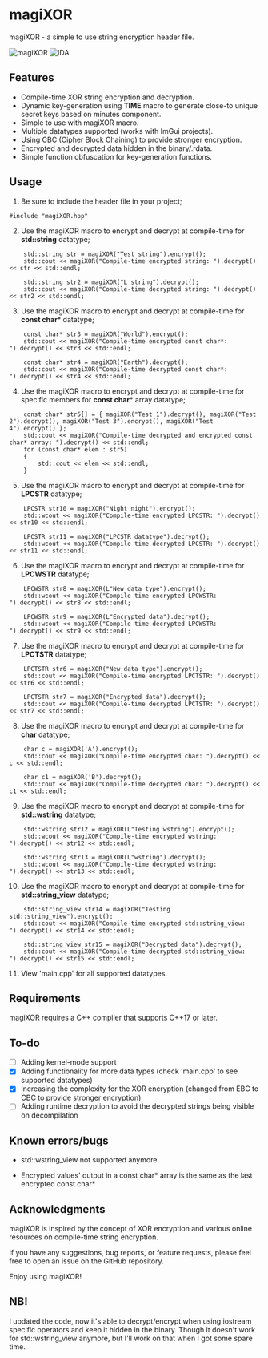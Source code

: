 # magiXOR

magiXOR - a simple to use string encryption header file. 

![magiXOR](https://github.com/REVRBE/magiXOR/assets/129604052/50f26b96-775a-4a0b-b8ca-d948d157eacd)
![IDA](https://github.com/REVRBE/magiXOR/assets/129604052/6782067e-6363-4832-be34-138d4c983dad)

## Features

* Compile-time XOR string encryption and decryption.
* Dynamic key-generation using __TIME__ macro to generate close-to unique secret keys based on minutes component.
* Simple to use with magiXOR macro.
* Multiple datatypes supported (works with ImGui projects).
* Using CBC (Cipher Block Chaining) to provide stronger encryption.
* Encrypted and decrypted data hidden in the binary/.rdata.
* Simple function obfuscation for key-generation functions.
  
## Usage

1. Be sure to include the header file in your project;

```#include "magiXOR.hpp"```

2. Use the magiXOR macro to encrypt and decrypt at compile-time for **std::string** datatype;

```
    std::string str = magiXOR("Test string").encrypt();
    std::cout << magiXOR("Compile-time encrypted string: ").decrypt() << str << std::endl;

    std::string str2 = magiXOR("L string").decrypt();
    std::cout << magiXOR("Compile-time decrypted string: ").decrypt() << str2 << std::endl;
```

3. Use the magiXOR macro to encrypt and decrypt at compile-time for **const char*** datatype;

```
    const char* str3 = magiXOR("World").encrypt();
    std::cout << magiXOR("Compile-time encrypted const char*: ").decrypt() << str3 << std::endl;

    const char* str4 = magiXOR("Earth").decrypt();
    std::cout << magiXOR("Compile-time decrypted const char*: ").decrypt() << str4 << std::endl;
```

4. Use the magiXOR macro to encrypt and decrypt at compile-time for specific members for **const char*** array datatype;

```
    const char* str5[] = { magiXOR("Test 1").decrypt(), magiXOR("Test 2").decrypt(), magiXOR("Test 3").encrypt(), magiXOR("Test 4").encrypt() };
    std::cout << magiXOR("Compile-time decrypted and encrypted const char* array: ").decrypt() << std::endl;
    for (const char* elem : str5)
    {
        std::cout << elem << std::endl;
    }
```

5. Use the magiXOR macro to encrypt and decrypt at compile-time for **LPCSTR** datatype;

```
    LPCSTR str10 = magiXOR("Night night").encrypt();
    std::wcout << magiXOR("Compile-time encrypted LPCSTR: ").decrypt() << str10 << std::endl;

    LPCSTR str11 = magiXOR("LPCSTR datatype").decrypt();
    std::wcout << magiXOR("Compile-time decrypted LPCSTR: ").decrypt() << str11 << std::endl;
```

6. Use the magiXOR macro to encrypt and decrypt at compile-time for **LPCWSTR** datatype;

```
    LPCWSTR str8 = magiXOR(L"New data type").encrypt();
    std::wcout << magiXOR("Compile-time encrypted LPCWSTR: ").decrypt() << str8 << std::endl;

    LPCWSTR str9 = magiXOR(L"Encrypted data").decrypt();
    std::wcout << magiXOR("Compile-time decrypted LPCWSTR: ").decrypt() << str9 << std::endl;
```

7. Use the magiXOR macro to encrypt and decrypt at compile-time for **LPCTSTR** datatype;

```
    LPCTSTR str6 = magiXOR("New data type").encrypt();
    std::cout << magiXOR("Compile-time encrypted LPCTSTR: ").decrypt() << str6 << std::endl;

    LPCTSTR str7 = magiXOR("Encrypted data").decrypt();
    std::cout << magiXOR("Compile-time decrypted LPCTSTR: ").decrypt() << str7 << std::endl;
```

8. Use the magiXOR macro to encrypt and decrypt at compile-time for **char** datatype;

```
    char c = magiXOR('A').encrypt();
    std::cout << magiXOR("Compile-time encrypted char: ").decrypt() << c << std::endl;

    char c1 = magiXOR('B').decrypt();
    std::cout << magiXOR("Compile-time decrypted char: ").decrypt() << c1 << std::endl;
```

9. Use the magiXOR macro to encrypt and decrypt at compile-time for **std::wstring** datatype;

```
    std::wstring str12 = magiXOR(L"Testing wstring").encrypt();
    std::wcout << magiXOR("Compile-time encrypted wstring: ").decrypt() << str12 << std::endl;

    std::wstring str13 = magiXOR(L"wstring").decrypt();
    std::wcout << magiXOR("Compile-time decrypted wstring: ").decrypt() << str13 << std::endl;
```

10. Use the magiXOR macro to encrypt and decrypt at compile-time for **std::string_view** datatype;

```
    std::string_view str14 = magiXOR("Testing std::string_view").encrypt();
    std::cout << magiXOR("Compile-time encrypted std::string_view: ").decrypt() << str14 << std::endl;

    std::string_view str15 = magiXOR("Decrypted data").decrypt();
    std::cout << magiXOR("Compile-time decrypted std::string_view: ").decrypt() << str15 << std::endl;
```

11. View 'main.cpp' for all supported datatypes.

## Requirements

magiXOR requires a C++ compiler that supports C++17 or later.

## To-do

- [ ] Adding kernel-mode support
- [x] Adding functionality for more data types (check 'main.cpp' to see supported datatypes)
- [x] Increasing the complexity for the XOR encryption (changed from EBC to CBC to provide stronger encryption)
- [ ] Adding runtime decryption to avoid the decrypted strings being visible on decompilation

## Known errors/bugs

* std::wstring_view not supported anymore

* Encrypted values' output in a const char* array is the same as the last encrypted const char*

## Acknowledgments

magiXOR is inspired by the concept of XOR encryption and various online resources on compile-time string encryption.

If you have any suggestions, bug reports, or feature requests, please feel free to open an issue on the GitHub repository.

Enjoy using magiXOR!

## NB!

I updated the code, now it's able to decrypt/encrypt when using iostream specific operators and keep it hidden in the binary. Though it doesn't work for std::wstring_view anymore, but I'll work on that when I got some spare time. 
